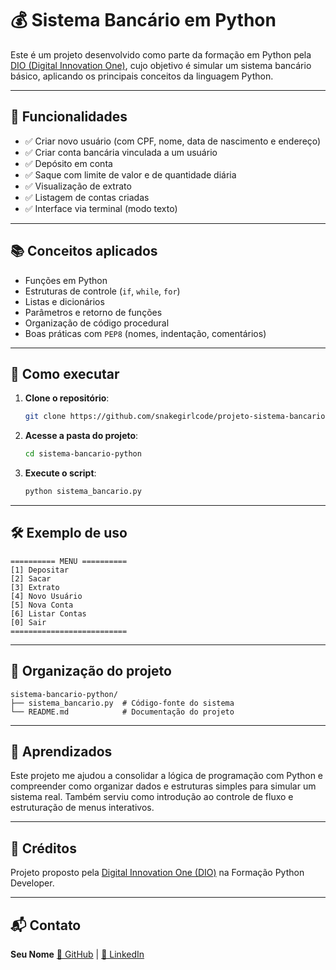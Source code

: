 # 💰 Sistema Bancário em Python

Este é um projeto desenvolvido como parte da formação em Python pela [DIO (Digital Innovation One)](https://www.dio.me/), cujo objetivo é simular um sistema bancário básico, aplicando os principais conceitos da linguagem Python.

---

## 📌 Funcionalidades

- ✅ Criar novo usuário (com CPF, nome, data de nascimento e endereço)
- ✅ Criar conta bancária vinculada a um usuário
- ✅ Depósito em conta
- ✅ Saque com limite de valor e de quantidade diária
- ✅ Visualização de extrato
- ✅ Listagem de contas criadas
- ✅ Interface via terminal (modo texto)

---

## 📚 Conceitos aplicados

- Funções em Python
- Estruturas de controle (`if`, `while`, `for`)
- Listas e dicionários
- Parâmetros e retorno de funções
- Organização de código procedural
- Boas práticas com `PEP8` (nomes, indentação, comentários)

---

## 🧪 Como executar

1. **Clone o repositório**:
   ```bash
   git clone https://github.com/snakegirlcode/projeto-sistema-bancario.git


2. **Acesse a pasta do projeto**:

   ```bash
   cd sistema-bancario-python
   ```

3. **Execute o script**:

   ```bash
   python sistema_bancario.py
   ```

---

## 🛠 Exemplo de uso

```
========== MENU ==========
[1] Depositar
[2] Sacar
[3] Extrato
[4] Novo Usuário
[5] Nova Conta
[6] Listar Contas
[0] Sair
==========================
```

---

## 📁 Organização do projeto

```
sistema-bancario-python/
├── sistema_bancario.py  # Código-fonte do sistema
└── README.md            # Documentação do projeto
```

---

## 🧠 Aprendizados

Este projeto me ajudou a consolidar a lógica de programação com Python e compreender como organizar dados e estruturas simples para simular um sistema real. Também serviu como introdução ao controle de fluxo e estruturação de menus interativos.

---

## 📌 Créditos

Projeto proposto pela [Digital Innovation One (DIO)](https://www.dio.me/) na Formação Python Developer.

---

## 📬 Contato

**Seu Nome**
[🔗 GitHub](https://github.com/snakegirlcode) | [🔗 LinkedIn](https://www.linkedin.com/in/thaiscamposdev)
